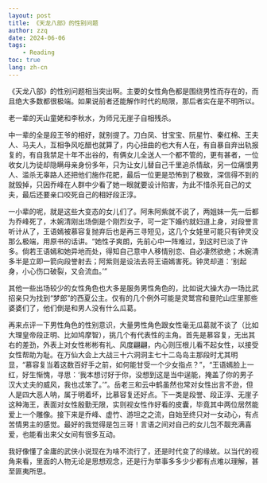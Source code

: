 ```yaml
---
layout: post
title: 《天龙八部》的性别问题
author: zzq
date: 2024-06-06
tags:
    - Reading
toc: true
lang: zh-cn
---
```


《天龙八部》的性别问题相当突出啊。主要的女性角色都是围绕男性而存在的，而且绝大多数都很极端。如果说前者还能解作时代的局限，那后者实在是不明所以。

老一辈的天山童姥和李秋水，为师兄无崖子自相残杀。

中一辈的全是段王爷的相好，就别提了。刀白凤、甘宝宝、阮星竹、秦红棉、王夫人、马夫人，互相争风吃醋也就算了，内心扭曲的也大有人在，有自暴自弃出轨报复的，有自我禁足十年不出谷的，有俩女儿全送人一个都不管的，更有甚者，一位收女儿为徒却隐瞒母亲身份多年，只为让女儿替自己千里追杀情敌，另一位痛恨男人、滥杀无辜路人还把他们施作花肥，最后一位更是恐怖到了极致，深信得不到的就毁掉，只因乔峰在人群中少看了她一眼就要设计陷害，为此不惜杀死自己的丈夫，最后还要亲口咬死自己的相好段正淳。

一小辈的呢，就是这些大变态的女儿们了。阿朱阿紫就不说了，两姐妹一先一后都为乔峰死了，木婉清刚出场倒是个刚烈女子，可一定下婚约就妇道上身，对段誉言听计从了，王语嫣被慕容复抛弃后也是再三寻短见，这几个女娃里可能只有钟灵没那么极端，用原书的话讲。“她性子爽朗，先前心中一阵难过，到这时已淡了许多。倘若王语嫣和她异地而处，得知自己意中人移情别恋、自必凄然欲绝；木婉清多半是立即一箭向段誉射去；阿紫则是设法去将王语嫣害死。钟灵却道：‘别起身，小心伤口破裂，又会流血。’”

其他一些出场较少的女性角色也大多是服务男性角色的，比如说大操大办一场比武招亲只为找到“梦郎”的西夏公主。仅有的几个例外可能是灵鹫宫和曼陀山庄里那些婆婆们了，他们倒是和男人没有什么瓜葛。

再来点评一下男性角色的性别意识，大量男性角色跟女性毫无瓜葛就不谈了（比如大理皇帝段正明、比如鸠摩智），挑几个有代表性的主角。首先是慕容复，无出其右的差劲，外表上对女性彬彬有礼、风度翩翩，内心则压根儿看不起女性，以接受女性帮助为耻。在万仙大会上大战三十六洞洞主七十二岛岛主那段时尤其明显，“慕容复当着这数百好手之前，如何能甘受一个少女指点？”，“王语嫣脸上一红，好生惭愧，寻思：‘我本想讨好于你，没想到这是当中逞能，掩盖了你的男子汉大丈夫的威风，我也忒笨了。’”。岳老三和云中鹤虽然也常对女性出言不逊，但人是四大恶人呐，属于明着坏，比慕容复还好点。下一类是段誉、段正淳、无崖子这种海王，表面对女性殷勤无限，实则视女性作好看的皮囊，毕竟其中两位居然能爱上一个雕像。接下来是乔峰、虚竹、游坦之之流，自始至终只对一女动心，有点苦情男主的感觉。最好的我觉得是包三哥！言语之间对自己的女儿包不靓充满喜爱，也能看出来父女间有很多互动。

我好像懂了金庸的武侠小说现在为啥不流行了，还是时代变了的缘故。以当代的视角来看，里面的人物无论是思想观念，还是行为举事多多少少都有点难以理解，甚至匪夷所思。
